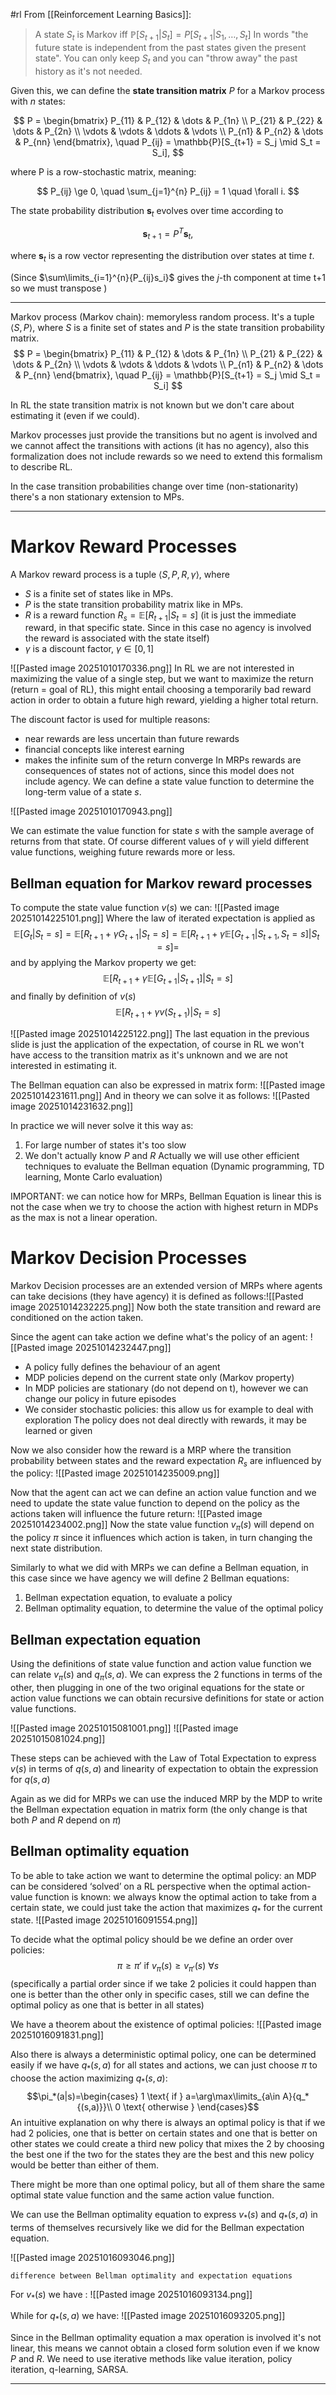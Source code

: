 #rl 
From [[Reinforcement Learning Basics]]:
>A state $S_t$ is Markov iff  $\mathbb P[S_{t+1}|S_t]=P[S_{t+1}|S_1,\dots,S_t]$
>In words "the future state is independent from the past states given the present state". You can only keep $S_t$ and you can "throw away" the past history as it's not needed.

Given this, we can define the **state transition matrix** $P$ for a Markov process with $n$ states:

$$
P =
\begin{bmatrix}
P_{11} & P_{12} & \dots & P_{1n} \\
P_{21} & P_{22} & \dots & P_{2n} \\
\vdots & \vdots & \ddots & \vdots \\
P_{n1} & P_{n2} & \dots & P_{nn}
\end{bmatrix}, \quad
P_{ij} = \mathbb{P}[S_{t+1} = S_j \mid S_t = S_i],
$$

where P is a row-stochastic matrix, meaning:

$$
P_{ij} \ge 0, \quad \sum_{j=1}^{n} P_{ij} = 1 \quad \forall i.
$$

The state probability distribution $\mathbf{s}_t$ evolves over time according to

$$
\mathbf{s}_{t+1} = P^T \mathbf{s}_t,
$$

where $\mathbf{s}_t$ is a row vector representing the distribution over states at time $t$.

(Since $\sum\limits_{i=1}^{n}{P_{ij}s_i}$ gives the $j$-th component at time t+1 so we must transpose )

---

Markov process (Markov chain): memoryless random process.
It's a tuple $\langle S,P\rangle$, where $S$ is a finite set of states and $P$ is the state transition probability matrix.
$$
P =
\begin{bmatrix}
P_{11} & P_{12} & \dots & P_{1n} \\
P_{21} & P_{22} & \dots & P_{2n} \\
\vdots & \vdots & \ddots & \vdots \\
P_{n1} & P_{n2} & \dots & P_{nn}
\end{bmatrix}, \quad
P_{ij} = \mathbb{P}[S_{t+1} = S_j \mid S_t = S_i]
$$

In RL the state transition matrix is not known but we don't care about estimating it (even if we could).

Markov processes just provide the transitions but no agent is involved and we cannot affect the transitions with actions (it has no agency), also this formalization does not include rewards so we need to extend this formalism to describe RL.

In the case transition probabilities change over time (non-stationarity) there's a non stationary extension to MPs.

---
# Markov Reward Processes
A Markov reward process is a tuple $\langle S,P,R,\gamma\rangle$, where
- $S$ is a finite set of states like in MPs.
- $P$ is the state transition probability matrix like in MPs.
- $R$ is a reward function $R_s=\mathbb E[R_{t+1}|S_t=s]$ (it is just the immediate reward, in that specific state. Since in this case no agency is involved the reward is associated with the state itself)
- $\gamma$ is a discount factor, $\gamma\in[0,1]$

![[Pasted image 20251010170336.png]]
In RL we are not interested in maximizing the value of a single step, but we want to maximize the return (return = goal of RL), this might entail choosing a temporarily bad reward action in order to obtain a future high reward, yielding a higher total return.

The discount factor is used for multiple reasons:
* near rewards are less uncertain than future rewards
* financial concepts like interest earning
* makes the infinite sum of the return converge
In MRPs rewards are consequences of states not of actions, since this model does not include agency. 
We can define a state value function to determine the long-term value of a state $s$.

![[Pasted image 20251010170943.png]]

We can estimate the value function for state $s$ with the sample average of returns from that state. Of course different values of $\gamma$ will yield different value functions, weighing future rewards more or less.
## Bellman equation for Markov reward processes
To compute the state value function $v(s)$ we can:
![[Pasted image 20251014225101.png]]
Where the law of iterated expectation is applied as $$ \mathbb E[G_t|S_t=s]=\mathbb E[R_{t+1}+\gamma G_{t+1}|S_t=s]=\mathbb E[R_{t+1}+\gamma\mathbb E[G_{t+1}|S_{t+1},S_t=s]|S_t=s]=
$$
and by applying the Markov property we get:
$$\mathbb E[R_{t+1}+\gamma\mathbb E[G_{t+1}|S_{t+1}]|S_t=s]$$
and finally by definition of $v(s)$ 
$$\mathbb E[R_{t+1}+\gamma v(S_{t+1})|S_t=s]$$

![[Pasted image 20251014225122.png]]
The last equation in the previous slide is just the application of the expectation, of course in RL we won't have access to the transition matrix as it's unknown and we are not interested in estimating it.

The Bellman equation can also be expressed in matrix form:
![[Pasted image 20251014231611.png]]
And in theory we can solve it as follows:
![[Pasted image 20251014231632.png]]

In practice we will never solve it this way as: 
1. For large number of states it's too slow 
2. We don't actually know $P$ and $R$
Actually we will use other efficient techniques to evaluate the Bellman equation (Dynamic programming, TD learning, Monte Carlo evaluation)

IMPORTANT: we can notice how for MRPs, Bellman Equation is linear this is not the case when we try to choose the action with highest return in MDPs as the max is not a linear operation.


# Markov Decision Processes

Markov Decision processes are an extended version of MRPs where agents can take decisions (they have agency) it is defined as follows:![[Pasted image 20251014232225.png]]
Now both the state transition and reward are conditioned on the action taken.

Since the agent can take action we define what's the policy of an agent:
![[Pasted image 20251014232447.png]]

* A policy fully defines the behaviour of an agent
* MDP policies depend on the current state only (Markov property)
* In MDP policies are stationary (do not depend on t), however we can change our policy in future episodes 
* We consider stochastic policies: this allow us for example to deal with  exploration
The policy does not deal directly with rewards, it may be learned or given

Now we also consider how the reward is a MRP where the transition probability between states and the reward expectation $R_s$ are influenced  by the policy:
![[Pasted image 20251014235009.png]]

Now that the agent can act we can define an action value function and we need to update the state value function to depend on the policy as the actions taken will influence the future return:
![[Pasted image 20251014234002.png]]
Now the state value function $v_\pi(s)$ will depend on the policy $\pi$ since it influences which action is taken, in turn changing the next state distribution.

Similarly to what we did with MRPs we can define a Bellman equation, in this case since we have agency we will define 2 Bellman equations:
1. Bellman expectation equation, to evaluate a policy
2. Bellman optimality equation, to determine the value of the optimal policy

## Bellman expectation equation
Using the definitions of state value function and action value function we can relate $v_\pi(s)$ and $q_\pi(s,a)$.
We can express the 2 functions in terms of the other, then plugging in one of the two original equations for the state or action value functions we can obtain  recursive definitions for state or action value functions.

![[Pasted image 20251015081001.png]]
![[Pasted image 20251015081024.png]]

These steps can be achieved with the Law of Total Expectation to express $v(s)$ in terms of $q(s,a)$ and linearity of expectation to obtain the expression for $q(s,a)$

Again as we did for MRPs we can use the induced MRP by the MDP to write the Bellman expectation equation in matrix form (the only change is that both $P$ and $R$ depend on $\pi$)
## Bellman optimality equation

To be able to take action we want to determine the optimal policy: an MDP can be considered ‘solved’ on a RL perspective when the optimal action-value function is known: we always know the optimal action to take from a certain state, we could just take the action that maximizes $q_*$ for the current state.
![[Pasted image 20251016091554.png]]

To decide what the optimal policy should be we define an order over policies:
$$\pi\ge\pi' \text{ if } v_\pi(s)\ge v_{\pi'}(s) \ \forall s$$
(specifically a partial order since if we take 2 policies it could happen than one is better than the other only in specific cases, still we can define the optimal policy as one that is better in all states)

We have a theorem about the existence of optimal policies:
![[Pasted image 20251016091831.png]]

Also there is always a deterministic optimal policy, one can be determined easily if we have $q_*(s,a)$ for all states and actions, we can just choose $\pi$ to choose the action maximizing $q_*(s,a)$:
$$\pi_*(a|s)=\begin{cases} 
1 \text{ if } a=\arg\max\limits_{a\in A}{q_*{(s,a)}}\\
0 \text{ otherwise }
\end{cases}$$
An intuitive explanation on why there is always an optimal policy is that if we had 2 policies, one that is better on certain states and one that is better on other states we could create a third new policy that mixes the 2 by choosing the best one if the two for the states they are the best and this new policy would be better than either of them.

There might be more than one optimal policy, but all of them share the same optimal state value function and the same action value function.

We can use the Bellman optimality equation to express $v_*(s)$ and $q_*(s,a)$ in terms of themselves recursively like we did for the Bellman expectation equation.

![[Pasted image 20251016093046.png]]
```
difference between Bellman optimality and expectation equations
```

For $v_*(s)$ we have :
![[Pasted image 20251016093134.png]]

While for $q_*(s,a)$ we have:
![[Pasted image 20251016093205.png]]

Since in the Bellman optimality equation a max operation is involved it's not linear, this means we cannot obtain a closed form solution even if we know $P$ and $R$. We need to use iterative methods like value iteration, policy iteration, q-learning, SARSA. 

---
